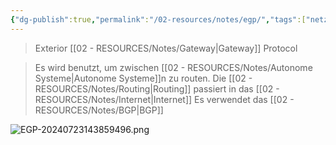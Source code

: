 ```yaml
---
{"dg-publish":true,"permalink":"/02-resources/notes/egp/","tags":["netzwerk"],"noteIcon":"","updated":"2025-07-12T13:31:41.000+02:00"}
---
```


> Exterior [[02 - RESOURCES/Notes/Gateway\|Gateway]] Protocol

>Es wird benutzt, um zwischen [[02 - RESOURCES/Notes/Autonome Systeme\|Autonome Systeme]]n zu routen.
>Die [[02 - RESOURCES/Notes/Routing\|Routing]] passiert in das [[02 - RESOURCES/Notes/Internet\|Internet]]
>Es verwendet das [[02 - RESOURCES/Notes/BGP\|BGP]]

![EGP-20240723143859496.png](/img/user/02%20-%20RESOURCES/Files/IMG/EGP-20240723143859496.png)

